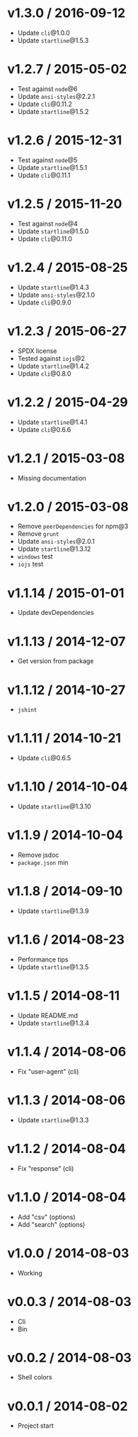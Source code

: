 v1.3.0 / 2016-09-12
==================

  * Update `cli`@1.0.0
  * Update `startline`@1.5.3

v1.2.7 / 2015-05-02
==================

  * Test against `node`@6
  * Update `ansi-styles`@2.2.1
  * Update `cli`@0.11.2
  * Update `startline`@1.5.2

v1.2.6 / 2015-12-31
==================

  * Test against `node`@5
  * Update `startline`@1.5.1
  * Update `cli`@0.11.1

v1.2.5 / 2015-11-20
==================

  * Test against `node`@4
  * Update `startline`@1.5.0
  * Update `cli`@0.11.0

v1.2.4 / 2015-08-25
==================

  * Update `startline`@1.4.3
  * Update `ansi-styles`@2.1.0
  * Update `cli`@0.9.0

v1.2.3 / 2015-06-27
==================

  * SPDX license
  * Tested against `iojs`@2
  * Update `startline`@1.4.2
  * Update `cli`@0.8.0

v1.2.2 / 2015-04-29
==================

  * Update `startline`@1.4.1
  * Update `cli`@0.6.6

v1.2.1 / 2015-03-08
==================

  * Missing documentation

v1.2.0 / 2015-03-08
==================

  * Remove `peerDependencies` for npm@3
  * Remove `grunt`
  * Update `ansi-styles`@2.0.1
  * Update `startline`@1.3.12
  * `windows` test
  * `iojs` test

v1.1.14 / 2015-01-01
==================

  * Update devDependencies

v1.1.13 / 2014-12-07
==================

  * Get version from package

v1.1.12 / 2014-10-27
==================

  * `jshint`

v1.1.11 / 2014-10-21
==================

  * Update `cli`@0.6.5

v1.1.10 / 2014-10-04
==================

  * Update `startline`@1.3.10

v1.1.9 / 2014-10-04
==================

  * Remove jsdoc
  * `package.json` min

v1.1.8 / 2014-09-10
==================

  * Update `startline`@1.3.9

v1.1.6 / 2014-08-23
==================

  * Performance tips
  * Update `startline`@1.3.5

v1.1.5 / 2014-08-11
==================

  * Update README.md
  * Update `startline`@1.3.4

v1.1.4 / 2014-08-06
==================

  * Fix "user-agent" (cli)

v1.1.3 / 2014-08-06
==================

  * Update `startline`@1.3.3

v1.1.2 / 2014-08-04
==================

  * Fix "response" (cli)

v1.1.0 / 2014-08-04
==================

  * Add "csv" (options)
  * Add "search" (options)

v1.0.0 / 2014-08-03
==================

  * Working

v0.0.3 / 2014-08-03
==================

  * Cli
  * Bin

v0.0.2 / 2014-08-03
==================

  * Shell colors

v0.0.1 / 2014-08-02
==================

  * Project start

